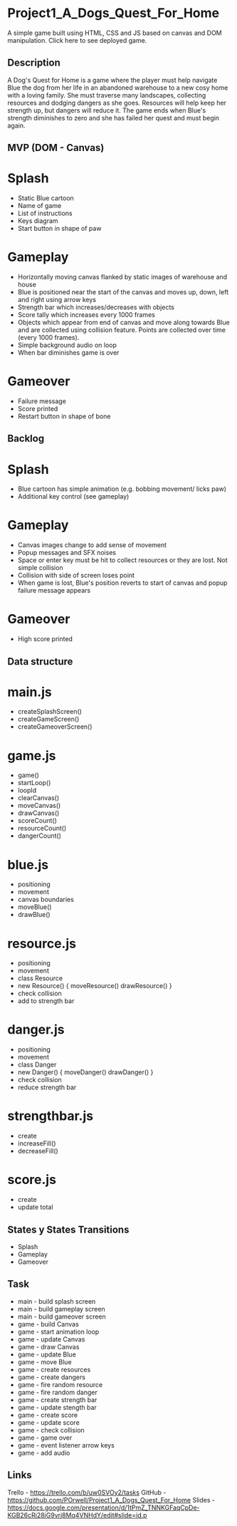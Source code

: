 # Project1_A_Dogs_Quest_For_Home
A simple game built using HTML, CSS and JS based on canvas and DOM manipulation.
Click here to see deployed game.

## Description
A Dog's Quest for Home is a game where the player must help navigate Blue the dog from her life in an abandoned warehouse to a new cosy home with a loving family. She must traverse many landscapes, collecting resources and dodging dangers as she goes. Resources will help keep her strength up, but dangers will reduce it. The game ends when Blue's strength diminishes to zero and she has failed her quest and must begin again. 

## MVP (DOM - Canvas)
# Splash 
- Static Blue cartoon
- Name of game
- List of instructions
- Keys diagram
- Start button in shape of paw

# Gameplay
- Horizontally moving canvas flanked by static images of warehouse and house
- Blue is positioned near the start of the canvas and moves up, down, left and right using arrow keys
- Strength bar which increases/decreases with objects
- Score tally which increases every 1000 frames
- Objects which appear from end of canvas and move along towards Blue and are collected using collision feature. Points are collected over time (every 1000 frames).
- Simple background audio on loop
- When bar diminishes game is over

# Gameover
- Failure message
- Score printed
- Restart button in shape of bone

## Backlog
# Splash
- Blue cartoon has simple animation (e.g. bobbing movement/ licks paw)
- Additional key control (see gameplay)

# Gameplay
- Canvas images change to add sense of movement
- Popup messages and SFX noises
- Space or enter key must be hit to collect resources or they are lost. Not simple collision
- Collision with side of screen loses point
- When game is lost, Blue's position reverts to start of canvas and popup failure message appears

# Gameover
- High score printed

## Data structure
# main.js
- createSplashScreen()
- createGameScreen()
- createGameoverScreen()

# game.js
- game() 
- startLoop()
- loopId
- clearCanvas()
- moveCanvas()
- drawCanvas()
- scoreCount()
- resourceCount()
- dangerCount()

# blue.js
- positioning
- movement
- canvas boundaries 
- moveBlue()
- drawBlue()

# resource.js
- positioning
- movement
- class Resource
- new Resource() {
    moveResource()
    drawResource()
}
- check collision
- add to strength bar

# danger.js
- positioning
- movement
- class Danger
- new Danger() {
    moveDanger()
    drawDanger()
}
- check collision
- reduce strength bar 

# strengthbar.js
- create
- increaseFill()
- decreaseFill()

# score.js
- create
- update total


## States y States Transitions
- Splash
- Gameplay
- Gameover

## Task
- main - build splash screen
- main - build gameplay screen
- main - build gameover screen
- game - build Canvas
- game - start animation loop
- game - update Canvas
- game - draw Canvas
- game - update Blue
- game - move Blue
- game - create resources
- game - create dangers
- game - fire random resource
- game - fire random danger
- game - create strength bar
- game - update stength bar
- game - create score
- game - update score
- game - check collision
- game - game over
- game - event listener arrow keys
- game - add audio

## Links
Trello - https://trello.com/b/uw0SVOy2/tasks
GitHub - https://github.com/POrwell/Project1_A_Dogs_Quest_For_Home
Slides - https://docs.google.com/presentation/d/1tPmZ_TNNKGFaqCpDe-KGB26cRj28iG9vrj8Mq4VNHdY/edit#slide=id.p